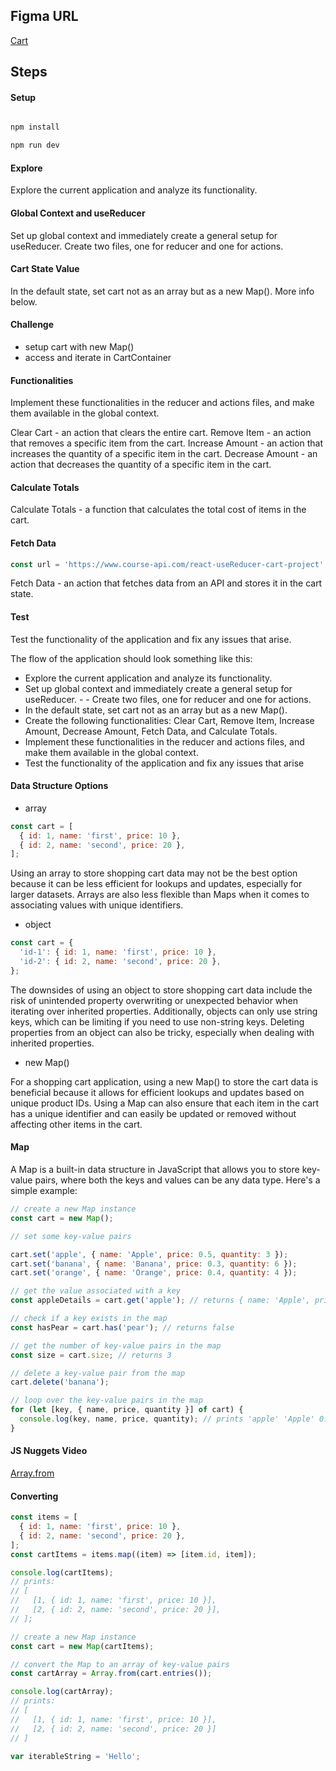 ## Figma URL

[Cart](https://www.figma.com/file/5AwKjnWuM6BhRYmxdQFpky/Cart?node-id=0%3A1&t=lfaO4zazTd7nqF1q-1)

## Steps

#### Setup

```sh

npm install
```

```sh
npm run dev
```

#### Explore

Explore the current application and analyze its functionality.

#### Global Context and useReducer

Set up global context and immediately create a general setup for useReducer. Create two files, one for reducer and one for actions.

#### Cart State Value

In the default state, set cart not as an array but as a new Map().
More info below.

#### Challenge

- setup cart with new Map()
- access and iterate in CartContainer

#### Functionalities

Implement these functionalities in the reducer and actions files, and make them available in the global context.

Clear Cart - an action that clears the entire cart.
Remove Item - an action that removes a specific item from the cart.
Increase Amount - an action that increases the quantity of a specific item in the cart.
Decrease Amount - an action that decreases the quantity of a specific item in the cart.

#### Calculate Totals

Calculate Totals - a function that calculates the total cost of items in the cart.

#### Fetch Data

```js
const url = 'https://www.course-api.com/react-useReducer-cart-project';
```

Fetch Data - an action that fetches data from an API and stores it in the cart state.

#### Test

Test the functionality of the application and fix any issues that arise.

The flow of the application should look something like this:

- Explore the current application and analyze its functionality.
- Set up global context and immediately create a general setup for useReducer. - - Create two files, one for reducer and one for actions.
- In the default state, set cart not as an array but as a new Map().
- Create the following functionalities: Clear Cart, Remove Item, Increase Amount, Decrease Amount, Fetch Data, and Calculate Totals.
- Implement these functionalities in the reducer and actions files, and make them available in the global context.
- Test the functionality of the application and fix any issues that arise

#### Data Structure Options

- array

```js
const cart = [
  { id: 1, name: 'first', price: 10 },
  { id: 2, name: 'second', price: 20 },
];
```

Using an array to store shopping cart data may not be the best option because it can be less efficient for lookups and updates, especially for larger datasets. Arrays are also less flexible than Maps when it comes to associating values with unique identifiers.

- object

```js
const cart = {
  'id-1': { id: 1, name: 'first', price: 10 },
  'id-2': { id: 2, name: 'second', price: 20 },
};
```

The downsides of using an object to store shopping cart data include the risk of unintended property overwriting or unexpected behavior when iterating over inherited properties. Additionally, objects can only use string keys, which can be limiting if you need to use non-string keys. Deleting properties from an object can also be tricky, especially when dealing with inherited properties.

- new Map()

For a shopping cart application, using a new Map() to store the cart data is beneficial because it allows for efficient lookups and updates based on unique product IDs. Using a Map can also ensure that each item in the cart has a unique identifier and can easily be updated or removed without affecting other items in the cart.

#### Map

A Map is a built-in data structure in JavaScript that allows you to store key-value pairs, where both the keys and values can be any data type. Here's a simple example:

```js
// create a new Map instance
const cart = new Map();

// set some key-value pairs

cart.set('apple', { name: 'Apple', price: 0.5, quantity: 3 });
cart.set('banana', { name: 'Banana', price: 0.3, quantity: 6 });
cart.set('orange', { name: 'Orange', price: 0.4, quantity: 4 });

// get the value associated with a key
const appleDetails = cart.get('apple'); // returns { name: 'Apple', price: 0.5, quantity: 3 }

// check if a key exists in the map
const hasPear = cart.has('pear'); // returns false

// get the number of key-value pairs in the map
const size = cart.size; // returns 3

// delete a key-value pair from the map
cart.delete('banana');

// loop over the key-value pairs in the map
for (let [key, { name, price, quantity }] of cart) {
  console.log(key, name, price, quantity); // prints 'apple' 'Apple' 0.5 3, 'banana' 'Banana' 0.3 6, 'orange' 'Orange' 0.4 4
}
```

#### JS Nuggets Video

[Array.from](https://www.youtube.com/watch?v=zg1Bv4xubwo&list=PLnHJACx3NwAfRUcuKaYhZ6T5NRIpzgNGJ&index=11)

#### Converting

```js
const items = [
  { id: 1, name: 'first', price: 10 },
  { id: 2, name: 'second', price: 20 },
];
const cartItems = items.map((item) => [item.id, item]);

console.log(cartItems);
// prints:
// [
//   [1, { id: 1, name: 'first', price: 10 }],
//   [2, { id: 2, name: 'second', price: 20 }],
// ];

// create a new Map instance
const cart = new Map(cartItems);

// convert the Map to an array of key-value pairs
const cartArray = Array.from(cart.entries());

console.log(cartArray);
// prints:
// [
//   [1, { id: 1, name: 'first', price: 10 }],
//   [2, { id: 2, name: 'second', price: 20 }]
// ]

var iterableString = 'Hello';
```
